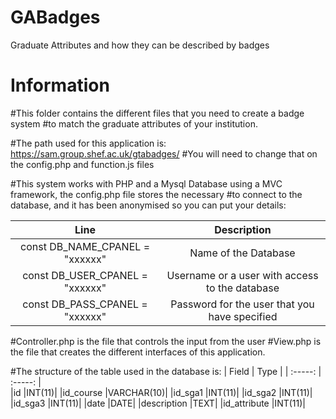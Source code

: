 # GABadges
Graduate Attributes and how they can be described by badges

# Information
#This folder contains the different files that you need to create a badge system 
#to match the graduate attributes of your institution.

#The path used for this application is: https://sam.group.shef.ac.uk/gtabadges/
#You will need to change that on the config.php and function.js files

#This system works with PHP and a Mysql Database using a MVC framework, the config.php file stores the necessary 
#to connect to the database, and it has been anonymised so you can put your details:

| 	Line	 | 	Description	 | 
| 	:-----:	 | 	:-----:	 | 	
| const DB_NAME_CPANEL = "xxxxxx" | Name of the Database |
| const DB_USER_CPANEL = "xxxxxx" | Username or a user with access to the database |
| const DB_PASS_CPANEL = "xxxxxx" | Password for the user that you have specified |

#Controller.php is the file that controls the input from the user
#View.php is the file that creates the different interfaces of this application.

#The structure of the table used in the database is:
| 	Field	 | 	Type	 | 
| 	:-----:	 | 	:-----:	 | 	
|id |INT(11)|
|id_course |VARCHAR(10)|
|id_sga1 |INT(11)|
|id_sga2 |INT(11)|
|id_sga3 |INT(11)|
|date |DATE|
|description |TEXT|
|id_attribute |INT(11)|
